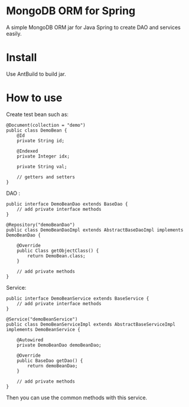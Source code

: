 # MongoDB ORM for Spring

A simple MongoDB ORM jar for Java Spring to create DAO and services easily.

# Install

Use AntBuild to build jar.

# How to use

Create test bean such as:
```$xslt
@Document(collection = "demo")
public class DemoBean {
    @Id
    private String id;
    
    @Indexed
    private Integer idx;
    
    private String val;
    
    // getters and setters
}
```

DAO :
```$xslt
public interface DemoBeanDao extends BaseDao {
    // add private interface methods
}

@Repository("demoBeanDao")
public class DemoBeanDaoImpl extends AbstractBaseDaoImpl implements DemoBeanDao {
    
    @Override
    public Class getObjectClass() {
    	return DemoBean.class;
    }
    
    // add private methods 
}
```

Service:
```$xslt
public interface DemoBeanService extends BaseService {
    // add private interface methods
}

@Service("demoBeanService")
public class DemoBeanServiceImpl extends AbstractBaseServiceImpl implements DemoBeanService {

	@Autowired
	private DemoBeanDao demoBeanDao;
	
	@Override
	public BaseDao getDao() {
		return demoBeanDao;
	}
    
	// add private methods
}
```

Then you can use the common methods with this service.


